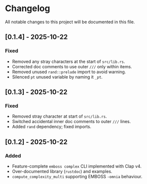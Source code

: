 # Changelog

All notable changes to this project will be documented in this file.

## [0.1.4] - 2025-10-22
### Fixed
- Removed any stray characters at the start of `src/lib.rs`.
- Corrected doc comments to use outer `///` only within items.
- Removed unused `rand::prelude` import to avoid warning.
- Silenced `pt` unused variable by naming it `_pt`.

## [0.1.3] - 2025-10-22
### Fixed
- Removed stray character at start of `src/lib.rs`.
- Switched accidental inner doc comments to outer `///` lines.
- Added `rand` dependency; fixed imports.

## [0.1.2] - 2025-10-22
### Added
- Feature-complete `emboss complex` CLI implemented with Clap v4.
- Over-documented library (`rustdoc`) and examples.
- `compute_complexity_multi` supporting EMBOSS `-omnia` behaviour.
